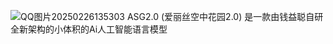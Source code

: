 ![QQ图片20250226135303](https://github.com/user-attachments/assets/9e361d9b-bda4-421a-a567-2a16ca8ba33f)
ASG2.0 (爱丽丝空中花园2.0) 是一款由钱益聪自研全新架构的小体积的Ai人工智能语言模型

